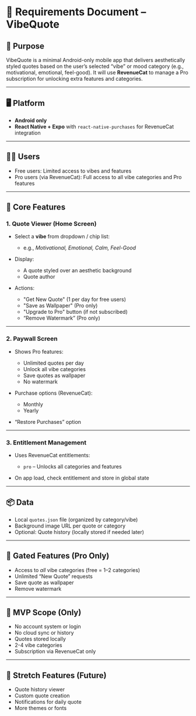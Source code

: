 # 📄 Requirements Document – VibeQuote

## 🎯 Purpose

VibeQuote is a minimal Android-only mobile app that delivers aesthetically styled quotes based on the user’s selected “vibe” or mood category (e.g., motivational, emotional, feel-good). It will use **RevenueCat** to manage a Pro subscription for unlocking extra features and categories.

---

## 🖥️ Platform

* **Android only**
* **React Native + Expo** with `react-native-purchases` for RevenueCat integration

---

## 🧑‍💻 Users

* Free users: Limited access to vibes and features
* Pro users (via RevenueCat): Full access to all vibe categories and Pro features

---

## 🧱 Core Features

### 1. **Quote Viewer (Home Screen)**

* Select a **vibe** from dropdown / chip list:

  * e.g., *Motivational, Emotional, Calm, Feel-Good*
* Display:

  * A quote styled over an aesthetic background
  * Quote author
* Actions:

  * "Get New Quote" (1 per day for free users)
  * "Save as Wallpaper" (Pro only)
  * "Upgrade to Pro" button (if not subscribed)
  * “Remove Watermark” (Pro only)

---

### 2. **Paywall Screen**

* Shows Pro features:

  * Unlimited quotes per day
  * Unlock all vibe categories
  * Save quotes as wallpaper
  * No watermark
* Purchase options (RevenueCat):

  * Monthly
  * Yearly
* “Restore Purchases” option

---

### 3. **Entitlement Management**

* Uses RevenueCat entitlements:

  * `pro` – Unlocks all categories and features
* On app load, check entitlement and store in global state

---

## 📦 Data

* Local `quotes.json` file (organized by category/vibe)
* Background image URL per quote or category
* Optional: Quote history (locally stored if needed later)

---

## 🔐 Gated Features (Pro Only)

* Access to *all* vibe categories (free = 1–2 categories)
* Unlimited “New Quote” requests
* Save quote as wallpaper
* Remove watermark

---

## 🧪 MVP Scope (Only)

* No account system or login
* No cloud sync or history
* Quotes stored locally
* 2-4 vibe categories
* Subscription via RevenueCat only

---

## 🧩 Stretch Features (Future)

* Quote history viewer
* Custom quote creation
* Notifications for daily quote
* More themes or fonts
